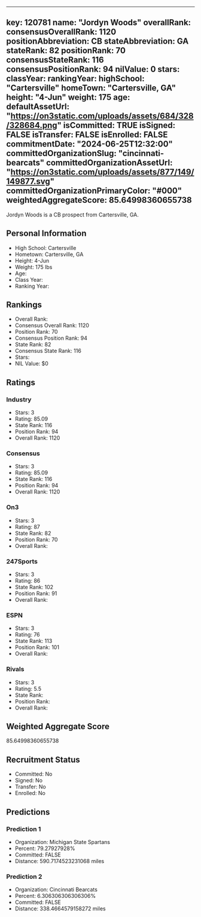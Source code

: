 ---
  key: 120781
  name: "Jordyn Woods"
  overallRank: 
  consensusOverallRank: 1120
  positionAbbreviation: CB
  stateAbbreviation: GA
  stateRank: 82
  positionRank: 70
  consensusStateRank: 116
  consensusPositionRank: 94
  nilValue: 0
  stars: 
  classYear: 
  rankingYear: 
  highSchool: "Cartersville"
  homeTown: "Cartersville, GA"
  height: "4-Jun"
  weight: 175
  age: 
  defaultAssetUrl: "https://on3static.com/uploads/assets/684/328/328684.png"
  isCommitted: TRUE
  isSigned: FALSE
  isTransfer: FALSE
  isEnrolled: FALSE
  commitmentDate: "2024-06-25T12:32:00"
  committedOrganizationSlug: "cincinnati-bearcats"
  committedOrganizationAssetUrl: "https://on3static.com/uploads/assets/877/149/149877.svg"
  committedOrganizationPrimaryColor: "#000"
  weightedAggregateScore: 85.64998360655738
  ---
  
  Jordyn Woods is a CB prospect from Cartersville, GA.
  
  ## Personal Information
  - High School: Cartersville
  - Hometown: Cartersville, GA
  - Height: 4-Jun
  - Weight: 175 lbs
  - Age: 
  - Class Year: 
  - Ranking Year: 
  
  ## Rankings
  - Overall Rank: 
  - Consensus Overall Rank: 1120
  - Position Rank: 70
  - Consensus Position Rank: 94
  - State Rank: 82
  - Consensus State Rank: 116
  - Stars: 
  - NIL Value: $0
  
  ## Ratings
  
  ### Industry
  - Stars: 3
  - Rating: 85.09
  - State Rank: 116
  - Position Rank: 94
  - Overall Rank: 1120
  
  ### Consensus
  - Stars: 3
  - Rating: 85.09
  - State Rank: 116
  - Position Rank: 94
  - Overall Rank: 1120
  
  ### On3
  - Stars: 3
  - Rating: 87
  - State Rank: 82
  - Position Rank: 70
  - Overall Rank: 
  
  ### 247Sports
  - Stars: 3
  - Rating: 86
  - State Rank: 102
  - Position Rank: 91
  - Overall Rank: 
  
  ### ESPN
  - Stars: 3
  - Rating: 76
  - State Rank: 113
  - Position Rank: 101
  - Overall Rank: 
  
  ### Rivals
  - Stars: 3
  - Rating: 5.5
  - State Rank: 
  - Position Rank: 
  - Overall Rank: 
  
  ## Weighted Aggregate Score
  85.64998360655738
  
  ## Recruitment Status
  - Committed: No
  - Signed: No
  - Transfer: No
  - Enrolled: No
  
  
  
  ## Predictions
  
  ### Prediction 1
  - Organization: Michigan State Spartans
  - Percent: 79.27927928%
  - Committed: FALSE
  - Distance: 590.7174523231068 miles
  
  ### Prediction 2
  - Organization: Cincinnati Bearcats
  - Percent: 6.306306306306306%
  - Committed: FALSE
  - Distance: 338.4664579158272 miles
  